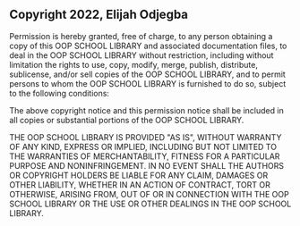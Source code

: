 ## Copyright 2022, Elijah Odjegba 


Permission is hereby granted, free of charge, to any person obtaining a copy of this OOP SCHOOL LIBRARY and associated documentation files, to deal in the OOP SCHOOL LIBRARY without restriction, including without limitation the rights to use, copy, modify, merge, publish, distribute, sublicense, and/or sell copies of the OOP SCHOOL LIBRARY, and to permit persons to whom the OOP SCHOOL LIBRARY is furnished to do so, subject to the following conditions:

The above copyright notice and this permission notice shall be included in all copies or substantial portions of the OOP SCHOOL LIBRARY.

THE OOP SCHOOL LIBRARY IS PROVIDED "AS IS", WITHOUT WARRANTY OF ANY KIND, EXPRESS OR IMPLIED, INCLUDING BUT NOT LIMITED TO THE WARRANTIES OF MERCHANTABILITY, FITNESS FOR A PARTICULAR PURPOSE AND NONINFRINGEMENT. IN NO EVENT SHALL THE AUTHORS OR COPYRIGHT HOLDERS BE LIABLE FOR ANY CLAIM, DAMAGES OR OTHER LIABILITY, WHETHER IN AN ACTION OF CONTRACT, TORT OR OTHERWISE, ARISING FROM, OUT OF OR IN CONNECTION WITH THE OOP SCHOOL LIBRARY OR THE USE OR OTHER DEALINGS IN THE OOP SCHOOL LIBRARY.